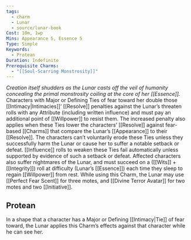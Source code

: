 ```yaml
---
tags:
  - charm
  - Lunar
  - source/lunar-book
Cost: 10m, 1wp
Mins: Appearance 5, Essence 5
Type: Simple
Keywords:
  - Protean
Duration: Indefinite
Prerequisite Charms:
  - "[[Soul-Scarring Monstrosity]]"
---
```

*Creation itself shudders as the Lunar casts off the veil of humanity concealing the primal monstrosity coiling at the core of her [[Essence]].*
Characters with Major or Defining Ties of fear toward her double those [[Intimacy|Intimacies]]’ [[Resolve]] penalties against the Lunar’s threaten rolls with any Attribute (including written influence) and must pay an additional point of [[Willpower]] to resist them. The increased penalty also applies when these Ties lower the characters’ [[Resolve]] against fear-based [[Charms]] that compare the Lunar’s [[Appearance]] to their [[Resolve]]. The characters can’t voluntarily erode these Ties unless they successfully harm the Lunar or cause her to suffer a notable setback or defeat. [[Influence]] rolls to weaken these Ties fail automatically unless supported by evidence of such a setback or defeat. Affected characters also suffer nightmares of the Lunar, and must succeed on a ([[Wits]] + [[Integrity]]) roll at difficulty (Lunar’s [[Essence]]) each time they sleep to regain [[Willpower]] from rest. While using this Charm, the Lunar may use [[Perfect Fear Scent]] for three motes, and [[Divine Terror Avatar]] for two motes and two [[Initiative]]. 
## Protean
In a shape that a character has a Major or Defining [[Intimacy|Tie]] of fear toward, the Lunar applies this Charm’s effects against that character while he can see her.